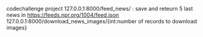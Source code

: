 codechallenge project
127.0.0.1:8000/feed_news/ : save and reteurn 5 last news in https://feeds.npr.org/1004/feed.json
127.0.0.1:8000/download_news_images/{int:number of records to download images}